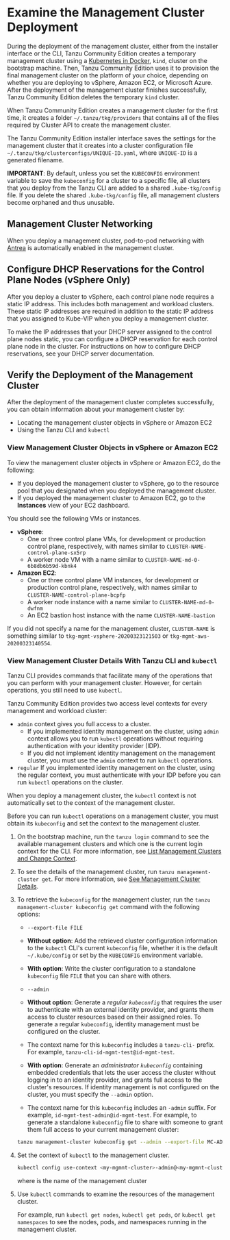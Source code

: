 # Examine the Management Cluster Deployment 

During the deployment of the management cluster, either from the installer interface or the CLI, Tanzu Community Edition creates a temporary management cluster using a [Kubernetes in Docker](https://kind.sigs.k8s.io/), `kind`, cluster on the bootstrap machine. Then, Tanzu Community Edition uses it to provision the final management cluster on the platform of your choice, depending on whether you are deploying to vSphere, Amazon EC2, or Microsoft Azure. After the deployment of the management cluster finishes successfully, Tanzu Community Edition deletes the temporary `kind` cluster.

When Tanzu Community Edition creates a management cluster for the first time, it creates a folder `~/.tanzu/tkg/providers` that contains all of the files required by Cluster API to create the management cluster.

The Tanzu Community Edition installer interface saves the settings for the management cluster that it creates into a cluster configuration file `~/.tanzu/tkg/clusterconfigs/UNIQUE-ID.yaml`, where `UNIQUE-ID` is a generated filename.

**IMPORTANT**: By default, unless you set the `KUBECONFIG` environment variable to save the `kubeconfig` for a cluster to a specific file, all clusters that you deploy from the Tanzu CLI are added to a shared `.kube-tkg/config` file. If you delete the shared `.kube-tkg/config` file, all management clusters become orphaned and thus unusable.

## Management Cluster Networking

When you deploy a management cluster, pod-to-pod networking with [Antrea](https://antrea.io/) is automatically enabled in the management cluster.

## Configure DHCP Reservations for the Control Plane Nodes (vSphere Only)

After you deploy a cluster to vSphere, each control plane node requires a static IP address. This includes both management and workload clusters. These static IP addresses are required in addition to the static IP address that you assigned to Kube-VIP when you deploy a management cluster.

To make the IP addresses that your DHCP server assigned to the control plane nodes static, you can configure a DHCP reservation for each control plane node in the cluster. For instructions on how to configure DHCP reservations, see your DHCP server documentation.

## Verify the Deployment of the Management Cluster

After the deployment of the management cluster completes successfully, you can obtain information about your management cluster by:

* Locating the management cluster objects in vSphere or Amazon EC2
* Using the Tanzu CLI and `kubectl`

### View Management Cluster Objects in vSphere or Amazon EC2

To view the management cluster objects in vSphere or Amazon EC2, do the following:

   - If you deployed the management cluster to vSphere, go to the resource pool that you designated when you deployed the management cluster.
   - If you deployed the management cluster to Amazon EC2, go to the **Instances** view of your EC2 dashboard.
   
   You should see the following VMs or instances.
   
   - **vSphere**:
       - One or three control plane VMs, for development or production control plane, respectively, with names similar to `CLUSTER-NAME-control-plane-sx5rp`
       - A worker node VM with a name similar to `CLUSTER-NAME-md-0-6b8db6b59d-kbnk4`
   - **Amazon EC2**:
       - One or three control plane VM instances, for development or production control plane, respectively, with names similar to `CLUSTER-NAME-control-plane-bcpfp`
       - A worker node instance with a name similar to `CLUSTER-NAME-md-0-dwfnm`
       - An EC2 bastion host instance with the name `CLUSTER-NAME-bastion`

   If you did not specify a name for the management cluster, `CLUSTER-NAME` is something similar to `tkg-mgmt-vsphere-20200323121503` or `tkg-mgmt-aws-20200323140554`.

### View Management Cluster Details With Tanzu CLI and `kubectl`

Tanzu CLI provides commands that facilitate many of the operations that you can perform with your management cluster. However, for certain operations, you still need to use `kubectl`. 

 Tanzu Community Edition provides two access level contexts for every management and workload cluster:

- `admin` context gives you full access to a cluster.
    - If you implemented identity management on the cluster, using  `admin` context allows you to run `kubectl` operations without requiring authentication with your identity provider (IDP).
    - If you did not implement identity management on the management cluster, you must use the `admin` context to run `kubectl` operations.
- `regular` If you implemented identity management on the cluster, using the regular context, you must authenticate with your IDP before you can run `kubectl` operations on the cluster.

When you deploy a management cluster, the `kubectl` context is not automatically set to the context of the management cluster.

Before you can run `kubectl` operations on a management cluster, you must obtain its `kubeconfig` and set the context to the management cluster.
   
1. On the bootstrap machine, run the `tanzu login` command to see the available management clusters and which one is the current login context for the CLI. For more information, see [List Management Clusters and Change Context](../cluster-lifecycle/multiple-management-clusters.md#login).

1. To see the details of the management cluster, run `tanzu management-cluster get`.  For more information, see [See Management Cluster Details](../cluster-lifecycle/multiple-management-clusters.md#list-mc).
1. To retrieve the `kubeconfig` for the management cluster, run the `tanzu management-cluster kubeconfig get` command with the following options:
   - `--export-file FILE` <br>
   - **Without option**: Add the retrieved cluster configuration information to the `kubectl` CLI's current `kubeconfig` file, whether it is the default `~/.kube/config` or set by the `KUBECONFIG` environment variable.
   - **With option**: Write the cluster configuration to a standalone `kubeconfig` file `FILE` that you can share with others.

   - `--admin`
   - **Without option**: Generate a _regular `kubeconfig`_ that requires the user to authenticate with an external identity provider, and grants them access to cluster resources based on their assigned roles. To generate a regular  `kubeconfig`, identity management must be configured on the cluster.
   - The context name for this `kubeconfig` includes a `tanzu-cli-` prefix. For example, `tanzu-cli-id-mgmt-test@id-mgmt-test`.
   - **With option**: Generate an _administrator `kubeconfig`_ containing embedded credentials that lets the user access the cluster without logging in to an identity provider, and grants full access to the cluster's resources. If identity management is not configured on the cluster, you must specify the `--admin` option.
   - The context name for this `kubeconfig` includes an `-admin` suffix. For example, `id-mgmt-test-admin@id-mgmt-test`.
   For example, to generate a standalone `kubeconfig` file to share with someone to grant them full access to your current management cluster:

   ```sh
   tanzu management-cluster kubeconfig get --admin --export-file MC-ADMIN-KUBECONFIG
   ```
1. Set the context of `kubectl` to the management cluster.

   ```sh
   kubectl config use-context <my-mgmnt-cluster>-admin@<my-mgmnt-cluster>
   ```
   where <my-mgmnt-cluster> is the name of the management cluster
1. Use `kubectl` commands to examine the resources of the management cluster.

   For example, run `kubectl get nodes`, `kubectl get pods`, or `kubectl get namespaces` to see the nodes, pods, and namespaces running in the management cluster.
